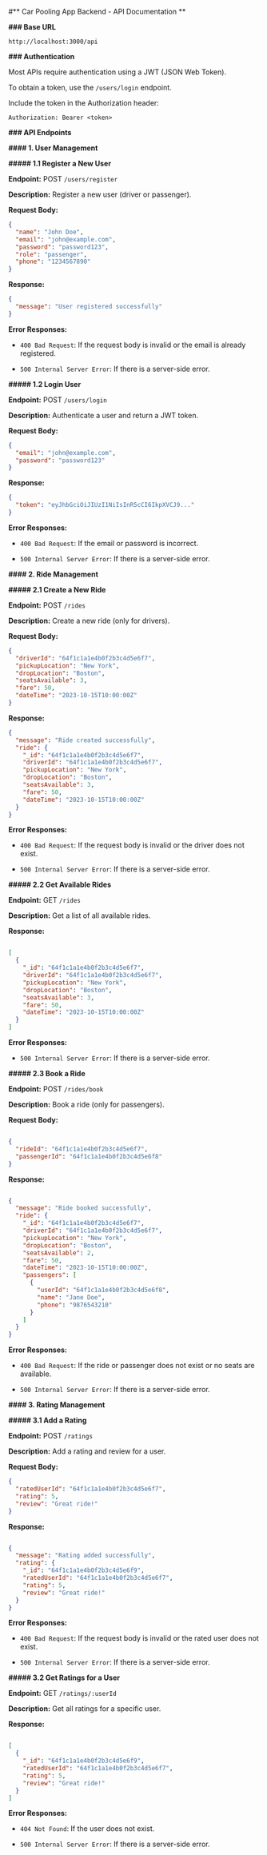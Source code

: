 #** Car Pooling App Backend - API Documentation **

**### Base URL**

`http://localhost:3000/api`

**### Authentication**

Most APIs require authentication using a JWT (JSON Web Token).

To obtain a token, use the `/users/login` endpoint.

Include the token in the Authorization header:

`Authorization: Bearer <token>`

**### API Endpoints**

**#### 1. User Management**

**##### 1.1 Register a New User**

**Endpoint:** POST `/users/register`

**Description:** Register a new user (driver or passenger).

**Request Body:**

```json
{
  "name": "John Doe",
  "email": "john@example.com",
  "password": "password123",
  "role": "passenger",
  "phone": "1234567890"
}
```
**Response:**

```json
{
  "message": "User registered successfully"
}
```

**Error Responses:**

- `400 Bad Request`: If the request body is invalid or the email is already registered.

- `500 Internal Server Error`: If there is a server-side error.

**##### 1.2 Login User**

**Endpoint:** POST `/users/login`

**Description:** Authenticate a user and return a JWT token.

**Request Body:**
```json
{
  "email": "john@example.com",
  "password": "password123"
}
```
**Response:**
```json
{
  "token": "eyJhbGciOiJIUzI1NiIsInR5cCI6IkpXVCJ9..."
}
```
**Error Responses:**

- `400 Bad Request`: If the email or password is incorrect.

- `500 Internal Server Error`: If there is a server-side error.

**#### 2. Ride Management**

**##### 2.1 Create a New Ride**

**Endpoint:** POST `/rides`

**Description:** Create a new ride (only for drivers).

**Request Body:**

```json
{
  "driverId": "64f1c1a1e4b0f2b3c4d5e6f7",
  "pickupLocation": "New York",
  "dropLocation": "Boston",
  "seatsAvailable": 3,
  "fare": 50,
  "dateTime": "2023-10-15T10:00:00Z"
}
```

**Response:**
```json
{
  "message": "Ride created successfully",
  "ride": {
    "_id": "64f1c1a1e4b0f2b3c4d5e6f7",
    "driverId": "64f1c1a1e4b0f2b3c4d5e6f7",
    "pickupLocation": "New York",
    "dropLocation": "Boston",
    "seatsAvailable": 3,
    "fare": 50,
    "dateTime": "2023-10-15T10:00:00Z"
  }
}
```

**Error Responses:**

- `400 Bad Request`: If the request body is invalid or the driver does not exist.

- `500 Internal Server Error`: If there is a server-side error.

**##### 2.2 Get Available Rides**

**Endpoint:** GET `/rides`

**Description:** Get a list of all available rides.

**Response:**

```json

[
  {
    "_id": "64f1c1a1e4b0f2b3c4d5e6f7",
    "driverId": "64f1c1a1e4b0f2b3c4d5e6f7",
    "pickupLocation": "New York",
    "dropLocation": "Boston",
    "seatsAvailable": 3,
    "fare": 50,
    "dateTime": "2023-10-15T10:00:00Z"
  }
]
```

**Error Responses:**

- `500 Internal Server Error`: If there is a server-side error.

**##### 2.3 Book a Ride**

**Endpoint:** POST `/rides/book`

**Description:** Book a ride (only for passengers).

**Request Body:**

```json

{
  "rideId": "64f1c1a1e4b0f2b3c4d5e6f7",
  "passengerId": "64f1c1a1e4b0f2b3c4d5e6f8"
}
```

**Response:**

```json

{
  "message": "Ride booked successfully",
  "ride": {
    "_id": "64f1c1a1e4b0f2b3c4d5e6f7",
    "driverId": "64f1c1a1e4b0f2b3c4d5e6f7",
    "pickupLocation": "New York",
    "dropLocation": "Boston",
    "seatsAvailable": 2,
    "fare": 50,
    "dateTime": "2023-10-15T10:00:00Z",
    "passengers": [
      {
        "userId": "64f1c1a1e4b0f2b3c4d5e6f8",
        "name": "Jane Doe",
        "phone": "9876543210"
      }
    ]
  }
}

```

**Error Responses:**

- `400 Bad Request`: If the ride or passenger does not exist or no seats are available.

- `500 Internal Server Error`: If there is a server-side error.

**#### 3. Rating Management**

**##### 3.1 Add a Rating**

**Endpoint:** POST `/ratings`

**Description:** Add a rating and review for a user.

**Request Body:**
```json
{
  "ratedUserId": "64f1c1a1e4b0f2b3c4d5e6f7",
  "rating": 5,
  "review": "Great ride!"
}
```

**Response:**

```json

{
  "message": "Rating added successfully",
  "rating": {
    "_id": "64f1c1a1e4b0f2b3c4d5e6f9",
    "ratedUserId": "64f1c1a1e4b0f2b3c4d5e6f7",
    "rating": 5,
    "review": "Great ride!"
  }
}
```
**Error Responses:**

- `400 Bad Request`: If the request body is invalid or the rated user does not exist.

- `500 Internal Server Error`: If there is a server-side error.

**##### 3.2 Get Ratings for a User**

**Endpoint:** GET `/ratings/:userId`

**Description:** Get all ratings for a specific user.

**Response:**

```json

[
  {
    "_id": "64f1c1a1e4b0f2b3c4d5e6f9",
    "ratedUserId": "64f1c1a1e4b0f2b3c4d5e6f7",
    "rating": 5,
    "review": "Great ride!"
  }
]
```

**Error Responses:**

- `404 Not Found`: If the user does not exist.

- `500 Internal Server Error`: If there is a server-side error.


